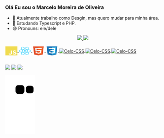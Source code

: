 ### Olá Eu sou o Marcelo Moreira de Oliveira

- 🔭 Atualmente trabalho como Desgin, mas quero mudar para minha área.
- 🌱 Estudando Typescript e PHP.
- 😄 Pronouns: ele/dele

<div align="center">
  <a href="https://github.com/marcelo-m-oliveira">
  <img height="180em" src="https://github-readme-stats.vercel.app/api?username=marcelo-m-oliveira&show_icons=true&theme=dracula&include_all_commits=true&count_private=true"/>
  <img height="180em" src="https://github-readme-stats.vercel.app/api/top-langs/?username=marcelo-m-oliveira&layout=compact&langs_count=7&theme=dracula"/>
</div>
  
<div style="display: inline_block"><br>
  <img align="center" alt="Celo-Js" height="30" width="40" src="https://raw.githubusercontent.com/devicons/devicon/master/icons/javascript/javascript-plain.svg">
  <img align="center" alt="Celo-React" height="30" width="40" src="https://raw.githubusercontent.com/devicons/devicon/master/icons/react/react-original.svg">
  <img align="center" alt="Celo-HTML" height="30" width="40" src="https://raw.githubusercontent.com/devicons/devicon/master/icons/html5/html5-original.svg">
  <img align="center" alt="Celo-CSS" height="30" width="40" src="https://raw.githubusercontent.com/devicons/devicon/master/icons/css3/css3-original.svg">
  <img align="center" alt="Celo-CSS" height="30" width="40" src="https://cdn.jsdelivr.net/gh/devicons/devicon/icons/ruby/ruby-plain.svg" />
  <img align="center" alt="Celo-CSS" height="30" width="40" src="https://cdn.jsdelivr.net/gh/devicons/devicon/icons/php/php-plain.svg" />
  <img align="center" alt="Celo-CSS" height="30" width="40" src="https://cdn.jsdelivr.net/gh/devicons/devicon/icons/java/java-original.svg" />
</div>
  
  ##
  
  <div> 
  <a href="https://www.instagram.com/marcelo_moreira__" target="_blank"><img src="https://img.shields.io/badge/-Instagram-%23E4405F?style=for-the-badge&logo=instagram&logoColor=white" target="_blank"></a>
  <a href = "mailto:marcelomra.oliveira@gmail.com"><img src="https://img.shields.io/badge/-Gmail-%23333?style=for-the-badge&logo=gmail&logoColor=white" target="_blank"></a>
  <a href="https://www.linkedin.com/in/marcelo-moreira-de-oliveira-0a8b2b175" target="_blank"><img src="https://img.shields.io/badge/-LinkedIn-%230077B5?style=for-the-badge&logo=linkedin&logoColor=white" target="_blank"></a> 
 
  ![Snake animation](https://github.com/marcelo-m-oliveira/marcelo-m-oliveira/blob/output/github-contribution-grid-snake.svg)
 
</div>
  
  

